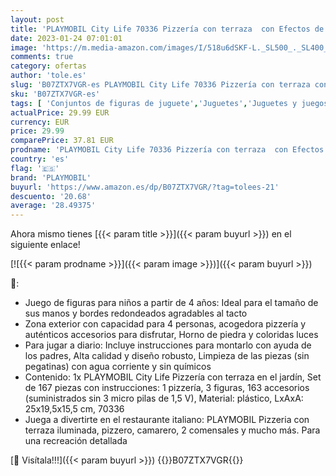 ```yaml
---
layout: post
title: 'PLAYMOBIL City Life 70336 Pizzería con terraza  con Efectos de luz  A Partir de 4 años'
date: 2023-01-24 07:01:01
image: 'https://m.media-amazon.com/images/I/518u6dSKF-L._SL500_._SL400_.jpg'
comments: true
category: ofertas
author: 'tole.es'
slug: 'B07ZTX7VGR-es PLAYMOBIL City Life 70336 Pizzería con terraza con Efectos...'
sku: 'B07ZTX7VGR-es'
tags: [ 'Conjuntos de figuras de juguete','Juguetes','Juguetes y juegos','Muñecos y figuras','playmobil','🇪🇸', ]
actualPrice: 29.99 EUR
currency: EUR
price: 29.99
comparePrice: 37.81 EUR
prodname: 'PLAYMOBIL City Life 70336 Pizzería con terraza  con Efectos de luz  A Partir de 4 años'
country: 'es'
flag: '🇪🇸'
brand: 'PLAYMOBIL'
buyurl: 'https://www.amazon.es/dp/B07ZTX7VGR/?tag=tolees-21'
descuento: '20.68'
average: '28.49375'
---
```


Ahora mismo tienes [{{< param title >}}]({{< param buyurl >}}) en el siguiente enlace!

[![{{< param prodname >}}]({{< param image >}})]({{< param buyurl >}})

🔎:

- Juego de figuras para niños a partir de 4 años: Ideal para el tamaño de sus manos y bordes redondeados agradables al tacto
- Zona exterior con capacidad para 4 personas, acogedora pizzería y auténticos accesorios para disfrutar, Horno de piedra y coloridas luces
- Para jugar a diario: Incluye instrucciones para montarlo con ayuda de los padres, Alta calidad y diseño robusto, Limpieza de las piezas (sin pegatinas) con agua corriente y sin químicos
- Contenido: 1x PLAYMOBIL City Life Pizzería con terraza en el jardín, Set de 167 piezas con instrucciones: 1 pizzería, 3 figuras, 163 accesorios (suministrados sin 3 micro pilas de 1,5 V), Material: plástico, LxAxA: 25x19,5x15,5 cm, 70336
- Juega a divertirte en el restaurante italiano: PLAYMOBIL Pizzeria con terraza iluminada, pizzero, camarero, 2 comensales y mucho más. Para una recreación detallada

[🛒 Visítala!!!]({{< param buyurl >}})
{{<world>}}B07ZTX7VGR{{</world>}}
